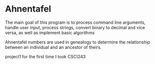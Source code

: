 # Ahnentafel
The main goal of this program is to process command line arguments, handle user input, process strings, convert binary to decimal and vice versa, as well as implement basic algorithms

Ahnentafel numbers are used in genealogy to determine the relationship between an individual and an ancestor of theirs.

project1 for the first time I took CSCI243

